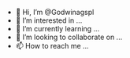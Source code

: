 - 👋 Hi, I’m @Godwinagspl
- 👀 I’m interested in ...
- 🌱 I’m currently learning ...
- 💞️ I’m looking to collaborate on ...
- 📫 How to reach me ...

<!---
Godwinagspl/Godwinagspl is a ✨ special ✨ repository because its `README.md` (this file) appears on your GitHub profile.
You can click the Preview link to take a look at your changes.
--->
